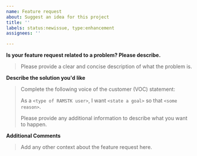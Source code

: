 ```yaml
---
name: Feature request
about: Suggest an idea for this project
title: ''
labels: status:newissue, type:enhancement
assignees: ''

---
```


**Is your feature request related to a problem? Please describe.**

> Please provide a clear and concise description of what the problem is.

**Describe the solution you'd like**

> Complete the following voice of the customer (VOC) statement:
>
> As a `<type of RAMSTK user>`, I want `<state a goal>` so that `<some reason>`.
>
> Please provide any additional information to describe what you want to happen.

**Additional Comments**

> Add any other context about the feature request here.
